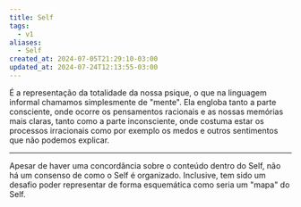 ```yaml
---
title: Self
tags:
  - v1
aliases:
  - Self
created_at: 2024-07-05T21:29:10-03:00
updated_at: 2024-07-24T12:13:55-03:00
---
```


É a representação da totalidade da nossa psique, o que na linguagem informal chamamos simplesmente de "mente". Ela engloba tanto a parte consciente, onde ocorre os pensamentos racionais e as nossas memórias mais claras, tanto como a parte inconsciente, onde costuma estar os processos irracionais como por exemplo os medos e outros sentimentos que não podemos explicar.

---

Apesar de haver uma concordância sobre o conteúdo dentro do Self, não há um consenso de como o Self é organizado. Inclusive, tem sido um desafio poder representar de forma esquemática como seria um "mapa" do Self.
